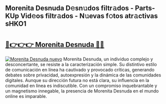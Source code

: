 ## Morenita Desnuda D𝚎sn𝚞dos filtr𝚊dos - Parts-KUp Vid𝚎os filtr𝚊dos - N𝚞evas f𝚘tos atr𝚊ctivas sHKO1

# <h2><a href="http://mb67izf.tromn.icu/?c=Morenita+Desnuda">🔗👉👉👉 Morenita Desnuda 🔗🔗</a></h2>

[![Morenita Desnuda nuevo](https://i.imgur.com/pEAQMta.gif)](http://mb67izf.tromn.icu/?c=Morenita+Desnuda)
Morenita Desnuda, un individuo complejo y desconcertante, se resiste a la caracterización simple. Su distintivo estilo de comunicación en línea ha cautivado y provocado críticas, generando debates sobre privacidad, autoexpresión y la dinámica de las comunidades digitales. Aunque su dirección futura no está clara, su influencia en la comunidad en línea es indiscutible. Con un compromiso inquebrantable y un magnetismo innegable, la presencia de Morenita Desnuda en el mundo online es imparable.
